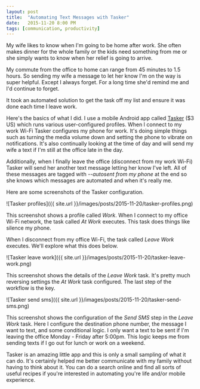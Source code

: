 ```yaml
---
layout: post
title:  "Automating Text Messages with Tasker"
date:   2015-11-20 8:00 PM
tags: [communication, productivity]
---
```

My wife likes to know when I'm going to be home after work. She often makes dinner for the whole family or the kids need something from me or she simply wants to know when her relief is going to arrive.

My commute from the office to home can range from 45 minutes to 1.5 hours. So sending my wife a message to let her know I'm on the way is super helpful. Except I always forget. For a long time she'd remind me and I'd continue to forget.

It took an automated solution to get the task off my list and ensure it was done each time I leave work.

Here's the basics of what I did. I use a mobile Android app called [Tasker](https://play.google.com/store/apps/details?id=net.dinglisch.android.taskerm) ($3 US) which runs various user-configured profiles. When I connect to my work Wi-Fi Tasker configures my phone for work. It's doing simple things such as turning the media volume down and setting the phone to vibrate on notifications. It's also continually looking at the time of day and will send my wife a text if I'm still at the office late in the day.

Additionally, when I finally leave the office (disconnect from my work Wi-Fi) Tasker will send her another text message letting her know I've left. All of these messages are tagged with *--autosent from my phone* at the end so she knows which messages are automated and when it's really me.

Here are some screenshots of the Tasker configuration.

![Tasker profiles]({{ site.url }}/images/posts/2015-11-20/tasker-profiles.png)

This screenshot shows a profile called *Work*. When I connect to my office Wi-Fi network, the task called *At Work* executes. This task does things like silence my phone.

When I disconnect from my office Wi-Fi, the task called *Leave Work* executes. We'll explore what this does below.

![Tasker leave work]({{ site.url }}/images/posts/2015-11-20/tasker-leave-work.png)

This screenshot shows the details of the *Leave Work* task. It's pretty much reversing settings the *At Work* task configured. The last step of the workflow is the key.

![Tasker send sms]({{ site.url }}/images/posts/2015-11-20/tasker-send-sms.png)

This screenshot shows the configuration of the *Send SMS* step in the *Leave Work* task. Here I configure the destination phone number, the message I want to text, and some conditional logic. I only want a text to be sent if I'm leaving the office Monday - Friday after 5:00pm. This logic keeps me from sending texts if I go out for lunch or work on a weekend.

Tasker is an amazing little app and this is only a small sampling of what it can do. It's certainly helped me better communicate with my family without having to think about it. You can do a search online and find all sorts of useful recipes if you're interested in automating you're life and/or mobile experience.
